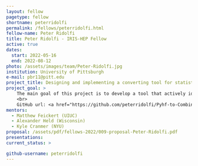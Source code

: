 ```yaml
---
layout: fellow
pagetype: fellow
shortname: peterridolfi
permalink: /fellows/peterridolfi.html
fellow-name: Peter Ridolfi
title: Peter Ridolfi - IRIS-HEP Fellow
active: true
dates:
  start: 2022-05-16
  end: 2022-08-12
photo: /assets/images/team/Peter-Ridolfi.jpg
institution: University of Pittsburgh
e-mail: pbr11@pitt.edu
project_title: Designing and implementing a converting tool for statistical models between pyhf and CMS combine
project_goal: >
    The main goal of this project is to develop a tool that actively identifies and accommodates similarities and nuances between pyhf and CMS Combine models. The tool must be able to convert the given parameters form one type of model to the other type, while maintaining a high degree of accuracy between the actual functionality and predictions that are made by the models. Additionally, the tool should be able to give feedback concerning expected differences in these outputs based on the parameters that are given, and the limitations of the tool itself. Ultimately, the tool will serve as another method for better understanding the models that are created and the predictions that they make.
    <br>
    GitHub url: <a href="https://github.com/peterridolfi/Pyhf-to-Combine-converter.git">https://github.com/peterridolfi/Pyhf-to-Combine-converter.git</a>
mentors:
  - Matthew Feickert (UIUC)
  - Alexander Held (Wisconsin)
  - Kyle Cranmer (NYU)
proposal: /assets/pdf/fellows-2022/009-proposal-Peter-Ridolfi.pdf
presentations:
current_status: >

github-username: peterridolfi
---
```

